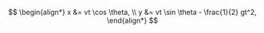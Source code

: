 $$
\begin{align*}  
x &= vt \cos \theta, \\  
y &= vt \sin \theta - \frac{1}{2} gt^2,  
\end{align*}
$$